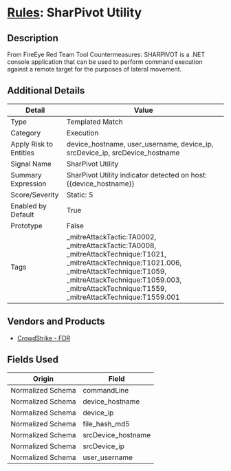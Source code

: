 # [Rules](README.md): SharPivot Utility

## Description
From FireEye Red Team Tool Countermeasures:
SHARPIVOT is a .NET console application that can be used to perform command execution against a remote target for the purposes of lateral movement.

## Additional Details
|Detail|Value|
|----|----|
|Type|Templated Match|
|Category|Execution|
|Apply Risk to Entities|device_hostname, user_username, device_ip, srcDevice_ip, srcDevice_hostname|
|Signal Name|SharPivot Utility|
|Summary Expression|SharPivot Utility indicator detected on host: {{device_hostname}}|
|Score/Severity|Static: 5|
|Enabled by Default|True|
|Prototype|False|
|Tags|_mitreAttackTactic:TA0002, _mitreAttackTactic:TA0008, _mitreAttackTechnique:T1021, _mitreAttackTechnique:T1021.006, _mitreAttackTechnique:T1059, _mitreAttackTechnique:T1059.003, _mitreAttackTechnique:T1559, _mitreAttackTechnique:T1559.001|
## Vendors and Products
- [CrowdStrike - FDR](../products/569a3a44-c29f-492e-bcf4-5dc04e2ab0f3.md)


## Fields Used

|Origin|Field|
|----|----|
|Normalized Schema|commandLine|
|Normalized Schema|device_hostname|
|Normalized Schema|device_ip|
|Normalized Schema|file_hash_md5|
|Normalized Schema|srcDevice_hostname|
|Normalized Schema|srcDevice_ip|
|Normalized Schema|user_username|


